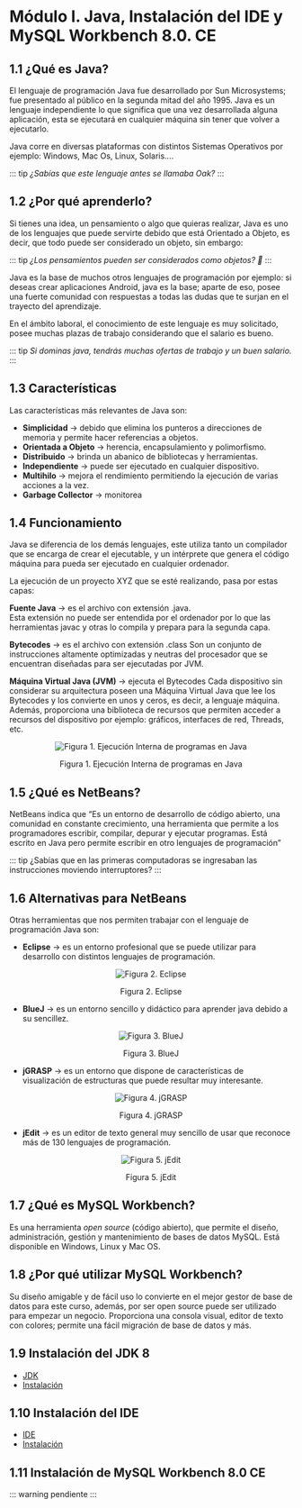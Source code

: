 # Módulo I. Java, Instalación del IDE y MySQL Workbench 8.0. CE

## 1.1 ¿Qué es Java?

El lenguaje de programación Java fue desarrollado por Sun Microsystems; fue presentado al público en la segunda mitad del año 1995. Java es un lenguaje independiente lo que significa que una vez desarrollada alguna aplicación, esta se ejecutará en cualquier máquina sin tener que volver a ejecutarlo.

Java corre en diversas plataformas con distintos Sistemas Operativos por ejemplo: Windows, Mac Os, Linux, Solaris....

::: tip
*¿Sabías que este lenguaje antes se llamaba Oak?*
:::

## 1.2 ¿Por qué aprenderlo?

Si tienes una idea, un pensamiento o algo que quieras realizar, Java es uno de los lenguajes que puede servirte debido que está Orientado a Objeto, es decir, que todo puede ser considerado un objeto, sin embargo:

::: tip
 *¿Los pensamientos pueden ser considerados como objetos? 🤔*
:::

Java es la base de muchos otros lenguajes de programación por ejemplo: si deseas crear aplicaciones Android, java es la base; aparte de eso, posee una fuerte comunidad con respuestas a todas las dudas que te surjan en el trayecto del aprendizaje.

En el ámbito laboral, el conocimiento de este lenguaje es muy solicitado, posee muchas plazas de trabajo considerando que el salario es bueno.

::: tip
*Si dominas java, tendrás muchas ofertas de trabajo y un buen salario.*
:::

## 1.3 Características

Las características más relevantes de Java son:

* **Simplicidad** → debido que elimina los punteros a direcciones de memoria y permite hacer referencias a objetos.
* **Orientada a Objeto** → herencia, encapsulamiento y polimorfismo.
* **Distribuido** → brinda un abanico de bibliotecas y herramientas.
* **Independiente** → puede ser ejecutado en cualquier dispositivo.
* **Multihilo** → mejora el rendimiento permitiendo la ejecución de varias acciones a la vez.
* **Garbage Collector** → monitorea

## 1.4 Funcionamiento

Java se diferencia de los demás lenguajes, este utiliza tanto un compilador que se encarga de crear el ejecutable, y un intérprete que genera el código máquina para pueda ser ejecutado en cualquier ordenador.

La ejecución de un proyecto XYZ que se esté realizando, pasa por estas capas:

**Fuente Java** → es el archivo con extensión .java.  
Esta extensión no puede ser entendida por el ordenador por lo que las herramientas javac y otras lo compila y prepara para la segunda capa.

**Bytecodes** → es el archivo con extensión .class
Son un conjunto de instrucciones altamente optimizadas y neutras del procesador que se encuentran diseñadas para ser ejecutadas por JVM.

**Máquina Virtual Java (JVM)** → ejecuta el Bytecodes
Cada dispositivo sin considerar su arquitectura poseen una Máquina Virtual Java que lee los Bytecodes y los convierte en unos y ceros, es decir, a lenguaje máquina. Además, proporciona una biblioteca de recursos que permiten acceder a recursos del dispositivo por ejemplo: gráficos, interfaces de red, Threads, etc.

<div style="text-align: center;">
<img :src="$withBase('/img/1.png')" alt="Figura 1. Ejecución Interna de programas en Java">
<p>Figura 1. Ejecución Interna de programas en Java</p>
</div>

## 1.5 ¿Qué es NetBeans?

NetBeans indica que “Es un entorno de desarrollo de código abierto, una comunidad en constante crecimiento, una herramienta que permite a los programadores escribir, compilar, depurar y ejecutar programas. Está escrito en Java pero permite escribir en otro lenguajes de programación”

::: tip
¿Sabías que en las primeras computadoras se ingresaban las instrucciones moviendo interruptores?
:::

## 1.6 Alternativas para NetBeans

Otras herramientas que nos permiten trabajar con el lenguaje de programación Java son:

* **Eclipse** → es un entorno profesional que se puede utilizar para desarrollo con distintos lenguajes de programación.

<div style="text-align: center;">
<img :src="$withBase('/img/eclipse.png')" alt="Figura 2. Eclipse">
<p>Figura 2. Eclipse</p>
</div>

* **BlueJ** → es un entorno sencillo y didáctico para aprender java debido a su sencillez.

<div style="text-align: center;">
<img :src="$withBase('/img/bluej.png')" alt="Figura 3. BlueJ">
<p>Figura 3. BlueJ</p>
</div>

* **jGRASP** → es un entorno que dispone de características de visualización de estructuras que puede resultar muy interesante.

<div style="text-align: center;">
<img :src="$withBase('/img/jgrasp.png')" alt="Figura 4. jGRASP">
<p>Figura 4. jGRASP</p>
</div>

* **jEdit** → es un editor de texto general muy sencillo de usar que reconoce más de 130 lenguajes de programación.

<div style="text-align: center;">
<img :src="$withBase('/img/jEdit.png')" alt=" Figura 5. jEdit">
<p> Figura 5. jEdit</p>
</div>

## 1.7 ¿Qué es MySQL Workbench?

Es una herramienta *open source* (código abierto), que permite el diseño, administración, gestión y mantenimiento de bases de datos MySQL. Está disponible en Windows, Linux y Mac OS.

## 1.8 ¿Por qué utilizar MySQL Workbench?

Su diseño amigable y de fácil uso lo convierte en el mejor gestor de base de datos para este curso, además, por ser open source puede ser utilizado para empezar un negocio.
Proporciona una consola visual, editor de texto con colores; permite una fácil migración de base de datos y más.

## 1.9 Instalación del JDK 8

* [JDK](https://www.oracle.com/java/technologies/javase/javase-jdk8-downloads.html)
* [Instalación](https://www.youtube.com/watch?v=PAFUo4hpttE)

## 1.10 Instalación del IDE

* [IDE](https://netbeans.org/downloads/old/8.2/)
* [Instalación](https://www.youtube.com/watch?v=PAFUo4hpttE)

## 1.11 Instalación de MySQL Workbench 8.0 CE

::: warning
pendiente
:::
